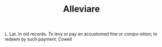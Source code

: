 ---
title: Alleviare
letter: A
permalink: "/definitions/bld-alleviare.html"
body: L. Lat. In old records. To levy or pay an accustomed fine or compo-sition; to
  redeem by such payment. Cowell
published_at: '2018-07-07'
source: Black's Law Dictionary 2nd Ed (1910)
layout: post
---